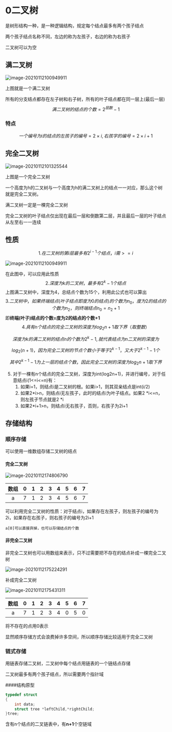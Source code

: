 # 0二叉树

是树形结构一种，是一种逻辑结构，规定每个结点最多有两个孩子结点

两个孩子结点名称不同，左边的称为左孩子，右边的称为右孩子

二叉树可以为空

## 满二叉树

![image-20210112100949911](C:\Users\singx\AppData\Roaming\Typora\typora-user-images\image-20210112100949911.png)

上图就是一个满二叉树

所有的分支结点都存在左子树和右子树，所有的叶子结点都在同一层上(最后一层)
$$
满二叉树的结点的个数={2}^{层数}-1
$$

### 特点

$$
一个编号为i的结点的左孩子的编号=2\times i,右孩字的编号=2\times i+1
$$

## 完全二叉树

![image-20210112101325544](C:\Users\singx\AppData\Roaming\Typora\typora-user-images\image-20210112101325544.png)

上图是一个完全二叉树

一个高度为h的二叉树与一个高度为h的满二叉树上的结点一一对应，那么这个树就是完全二叉树。

满二叉树一定是一棵完全二叉树

完全二叉树的叶子结点仅出现在最后一层和倒数第二层，并且最后一层的叶子结点从左至右一一连续

## 性质

$$
1.在二叉树的第i层最多有2^{i-1}个结点，i需>=i
$$

![image-20210112100949911](C:\Users\singx\AppData\Roaming\Typora\typora-user-images\image-20210112100949911.png)

在此图中，可以应用此性质
$$
2.深度为k的二叉树，最多有2^k-1个结点
$$
上图满二叉树中，深度为4，总结点个数为15个，利用此公式也可以算出
$$
3.二叉树中，如果终端结点(叶子结点即度为0的结点)的个数为n_0，度为2的结点的个数为n_2，则终端结点n_0=n_2+1
$$
即**终端(叶子)结点的个数=度为2的结点的个数+1**
$$
4.具有n个结点的完全二叉树的深度为log_2n+1取下界（取整数）
$$

$$
深度为k的满二叉树的结点n的个数为2^{k}-1,就代表结点为n二叉树的深度为
$$

$$
log_2(n+1)，因为完全二叉树的节点个数小于等于2^{k-1}，又大于2^{k-1}-1个
$$

$$
其中2^{k-1}-1为上一层的结点个数，因此完全二叉树的深度为log_2n+1取下界
$$

5. 对于一棵有n个结点的完全二叉树，深度为int(log2n+1)，并进行编号，对于任意结点i(1<=i<=n)有：
   1. 如果i=1，则结点i是二叉树的根。如果i>1，则其双亲结点是int(i/2)
   2. 如果2*i>n，则结点i无左孩子，此时的结点i为叶子结点。如果2 *i<=n，则左孩子节点就是2 *i
   3. 如果2*i+1>n，则结点i无右孩子，否则，右孩子为2i+1

## 存储结构

### 顺序存储

可以使用一维数组存储二叉树的结点

#### 完全二叉树

![image-20210112174806790](C:\Users\singx\AppData\Roaming\Typora\typora-user-images\image-20210112174806790.png)

| 数组 |  0   |  1   |  2   |  3   |  4   |  5   |6|7|
| :--: | :--: | :--: | :--: | :--: | :--: | :--: |:-:|:-:|
|  a   | 7 |1   |  2   |  3   |  4   |  5   |  6   |7|

可以利用完全二叉树的性质：对于结点i，如果存在左孩子，则左孩子的编号为2i，如果存在右孩子，则右孩子的编号为2i+1

```a[0]可以直接弃掉，也可以存储结点的个数```

#### 非完全二叉树

非完全二叉树也可以用数组来表示，只不过需要把不存在的结点补成一棵完全二叉树

![image-20210112175224291](C:\Users\singx\AppData\Roaming\Typora\typora-user-images\image-20210112175224291.png)

补成完全二叉树

![image-20210112175431311](C:\Users\singx\AppData\Roaming\Typora\typora-user-images\image-20210112175431311.png)

| 数组 |  0   |  1   |  2   |  3   |  4   |  5   |  6   |  7   |
| :--: | :--: | :--: | :--: | :--: | :--: | :--: | :--: | :--: |
|  a   |  7   |  1   |  2   |  3   |  4   |  0   |  5   |  0   |

将不存在的点用0表示

显然顺序存储方式会浪费掉许多空间，所以顺序存储比较适用于完全二叉树



### 链式存储

用链表存储二叉树，二叉树中每个结点用链表的一个链结点存储

二叉树最多有两个孩子结点，所以需要两个指针域

####结构原型

```c
typedef struct
{
    int data;
    struct tree *leftChild,*rightChild;
}tree;
```

含有n个结点的二叉链表中，有**n+1**个空链域